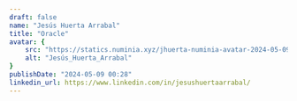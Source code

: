 ```yaml
---
draft: false
name: "Jesús Huerta Arrabal"
title: "Oracle"
avatar: {
    src: "https://statics.numinia.xyz/jhuerta-numinia-avatar-2024-05-09.png",
    alt: "Jesús_Huerta_Arrabal"
}
publishDate: "2024-05-09 00:28"
linkedin_url: https://www.linkedin.com/in/jesushuertaarrabal/
---
```

